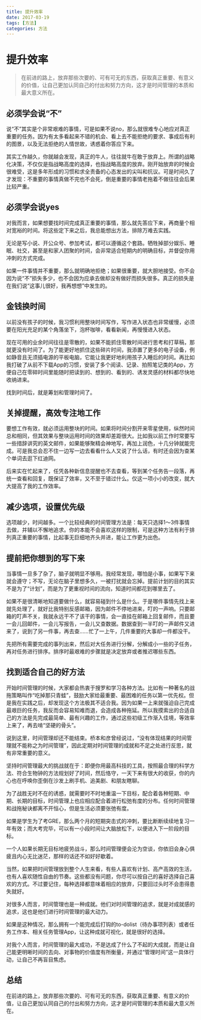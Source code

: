 ```yaml
---
title: 提升效率
date: 2017-03-19
tags: [方法]
categories: 方法
---
```


# 提升效率

>在前进的路上，放弃那些次要的、可有可无的东西，获取真正重要、有意义的价值，让自己更加认同自己的付出和努力方向，这才是时间管理的本质和最大意义所在。



## 必须学会说“不”

说“不”其实是个非常艰难的事情，可是如果不说no，那么就很难专心地应对真正重要的任务。因为有太多看起来不错的机会、看上去不能拒绝的要求、事成后有利的图景，以及无法拒绝的人情世故，诱惑着你答应下来。

其实工作越久，你就越会发现，真正的牛人，往往就牛在敢于放弃上。所谓的战略化决策，不仅仅是指战略高度的选择，也指战略高度的放弃。刚开始放弃的时候会很难受，这是多年形成的习惯和求全责备的心态发出的尖叫和抗议。可是时间久了才发现：不重要的事情真做不完也不会死，倒是重要的事情老拖着不做往往会后果比较严重。

<!--more-->



## 必须学会说yes

对我而言，如果想要找时间完成真正重要的事情，那么就先答应下来，再商量个相对宽裕的时间。将这些定下来之后，我总能想出方法，排除万难去实践。

无论是写小说、开公众号、参加考试，都可以遵循这个套路。牺牲掉部分娱乐、睡眠、社交，甚至是和家人团聚的时间，会非常适合短期内的明确目标，并督促你用冲刺的方式完成。

如果一件事情并不重要，那么就明确地拒绝；如果很重要，就大胆地接受。你不会因为说“不”损失多少，也不会因为应承去做却没有做好而损失很多。真正的损失是在我们说“这事儿很好，我再想想”中发生的。



## 金钱换时间


以前没有孩子的时候，我习惯利用整块时间写作，写作进入状态也非常缓慢，必须要在阳光充足的某个角落坐下，泡杯咖啡，看看新闻，再慢慢进入状态。

现在可用的业余时间往往是零散的，如果不能抓住零散时间进行思考和打草稿，那就更没有时间了。为了能更好地抓住这些碎片时间，我添置了更多的电子设备，例如静音且无须插电源的平板电脑，它能让我更好地利用孩子入睡后的时间。再比如我打破了从前不下载App的习惯，安装了多个阅读、记录、拍照笔记类的App，方便自己在零碎时间里能随时把读到的、想到的、看到的、诱发灵感的材料都尽快地收纳进来。

找到时间后，就是筹划和管理时间了。



## 关掉提醒，高效专注地工作

要想工作有效，就必须运用整块的时间。如果将时间分割开来零星使用，纵然时间总和相同，但其效果与整块运用时间的效果却差距很大。比如我以前工作时常要写一些措辞讲究的英文邮件，如果能够聚精会神地写，再加上润色，十几分钟就能完成。可是我总会忍不住一边写一边去看看什么人又说了什么话，有时还会因为查某个单词去逛下红迪网。

后来实在忙起来了，任凭各种新信息提醒也不去查看，等到某个任务告一段落，再统一查看和回复，既保证了效率，又不至于错过什么。仅这一项小小的改变，就大大提高了我的工作效率。



## 减少选项，设置优先级

选项越少，时间越多。一个比较经典的时间管理方法是：每天只选择1～3件事情去做，并辅以不懈地追求。你的本能不会喜欢这样的限制，可是这种方法有利于排列真正重要的事情，比起事无巨细地齐头并进，能让工作更为出色。



## 提前把你想到的写下来

当事情一旦多了杂了，脑子就明显不够用。我经常发现，哪怕是小事，如果写下来就会遵守；不写，无论在脑子里想多久，一被打扰就会忘掉。提前计划的目的其实不是为了“计划”，而是为了更重视时间的流向，知道时间都花到哪里去了。

如果不是很清晰地知道要做什么，就容易碰到什么是什么。于是哪件事情先找上来就先处理了，就好比我特别反感邮箱，因为邮件不停地进来，叮的一声响。只要邮箱的叮声不关，我就永远干不了该干的事情，会一直挂在邮箱上回复邮件，而且要一会儿回邮件，一会儿写报告，一会儿又查数据。数据查到一半叮的一声邮件又进来了，说到了另一件事，再去查……忙了一上午，几件重要的大事却一件都没干。

先把所有需要完成的事列出来，然后对大任务进行分解，分解成小一些的子任务，再对任务进行排序。排序时最艰难的步骤就是决定放弃或者推迟哪些东西。



## 找到适合自己的好方法

开始时间管理的时候，大家都会热衷于搜罗和学习各种方法。比如有一种著名的战拖策略叫作“吃掉那只青蛙”，鼓励大家给最重要、最困难的任务以第一优先权。但是我在实践之后，却发现这个方法极其不适合我。因为如果一上来就强迫自己完成最艰巨的任务，我反而会容易知难而退，会造成各种拖延。所以我摸索出的合适自己的方法是先完成最简单、最有兴趣的工作，通过这些初级工作渐入佳境，等效率上来了，再去啃“坚硬的骨头”。

说到这里，时间管理却还不能结束。桥本和彦曾经说过，“没有体现结果的时间管理就不能称之为时间管理”，因此定期对时间管理的成就和不足之处进行反思，就有非常重要的意义。

坚持时间管理最大的挑战就在于：即便你用最高科技的工具，按照最合理的科学方法、符合生物钟的方法规划好了时间，然后恪守，一天下来有很大的收获，你的内心也在呼唤你歪倒在沙发上刷手机、追美剧、和朋友瞎聊。

为了战胜无时不在的诱惑，就需要时不时地重温一下目标，配合着各种短期、中期、长期的目标，时间管理上也应相应配合着进行松弛有度的分布。任何时间管理和战拖秘诀都离不开恒心，但是生活必须要张弛有度。

如果是学生为了考GRE，那么两个月的短期突击式的冲刺，要比断断续续地复习一年有效；而大考完毕，可以有一小段时间让大脑放松下，以便进入下一阶段的目标。

一个人如果长期无目标地疲劳战斗，那么时间管理便会沦为空谈，你依旧会身心俱疲且内心无比迷茫，那样的话还不如好好歇着。

当然，如果把时间管理放到整个人生来看，有些人喜欢有计划、高产高效的生活，也有人喜欢随性自由的节奏。这些都没有问题，你尽可以按自己的喜好选择自己喜欢的方式。不过要记住，每种选择都意味着相应的放弃，只要回过头时不会患得患失就好。

对很多人而言，时间管理也是一种成就。他们对时间管理的追求，就是对成就感的追求，这也是他们进行时间管理的最大动力。

如果是这种情况，那么拥有一个能完成后打钩的to-dolist（待办事项列表）或者任务工作本、相关任务管理App，让这种成就可视化，就是很好的选择。

对我个人而言，时间管理的最大成功，不是达成了什么了不起的大成就，而是让自己能更明晰时间的去向、对事物的价值度有所衡量，并通过“管理时间”这一具体行动，让自己不再盲目焦虑。



## 总结

在前进的路上，放弃那些次要的、可有可无的东西，获取真正重要、有意义的价值，让自己更加认同自己的付出和努力方向，这才是时间管理的本质和最大意义所在。

